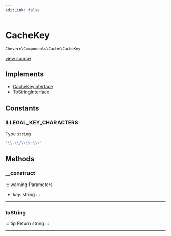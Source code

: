 ```yaml
---
editLink: false
---
```


# CacheKey

`Chevere\Components\Cache\CacheKey`

[view source](https://github.com/chevere/chevere/blob/master/src/Chevere/Components/Cache/CacheKey.php)

## Implements

- [CacheKeyInterface](../../Interfaces/Cache/CacheKeyInterface.md)
- [ToStringInterface](../../Interfaces/Common/ToStringInterface.md)

## Constants

### ILLEGAL_KEY_CHARACTERS

Type `string`

```php
'\\.\\/\\\\~\\:'
```

## Methods

### __construct

::: warning Parameters
- *key*: string
:::

---

### toString

::: tip Return
string
:::

---
